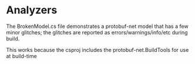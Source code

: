 ﻿# Analyzers

The BrokenModel.cs file demonstrates a protobuf-net model that has a few minor glitches; the glitches are
reported as errors/warnings/info/etc during build.

This works because the csproj includes the protobuf-net.BuildTools for use at build-time